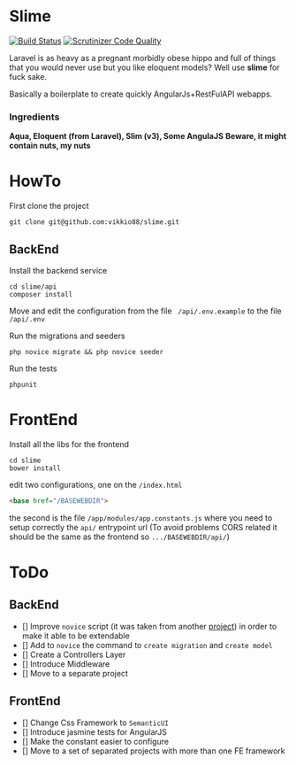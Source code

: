 # Slime
[![Build Status](https://scrutinizer-ci.com/g/vikkio88/angularjs-slim-boilerplate/badges/build.png?b=master)](https://scrutinizer-ci.com/g/vikkio88/angularjs-slim-boilerplate/build-status/master) [![Scrutinizer Code Quality](https://scrutinizer-ci.com/g/vikkio88/angularjs-slim-boilerplate/badges/quality-score.png?b=master)](https://scrutinizer-ci.com/g/vikkio88/angularjs-slim-boilerplate/?branch=master)

Laravel is as heavy as a pregnant morbidly obese hippo and full of things that you would never use but you like eloquent models?
Well use **slime** for fuck sake.

Basically a boilerplate to create quickly AngularJs+RestFulAPI webapps.
### Ingredients
**Aqua, Eloquent (from Laravel), Slim (v3), Some AngulaJS**
**Beware, it might contain nuts, my nuts**

# HowTo
First clone the project
```
git clone git@github.com:vikkio88/slime.git
```
## BackEnd
Install the backend service
```
cd slime/api
composer install
```
Move and edit the configuration from the file
``` /api/.env.example```
to the file
```/api/.env```

Run the migrations and seeders
```
php novice migrate && php novice seeder
```
Run the tests
```
phpunit
```
# FrontEnd
Install all the libs for the frontend
```
cd slime
bower install
```
edit two configurations, one on the ```/index.html```
```html
<base href="/BASEWEBDIR">
```
the second is the file ```/app/modules/app.constants.js```
where you need to setup correctly the ```api/``` entrypoint url
(To avoid problems CORS related it should be the same as the frontend so ```.../BASEWEBDIR/api/```)


# ToDo
## BackEnd
- [] Improve ```novice``` script (it was taken from another [project](https://github.com/kladd/slim-eloquent)) in order to make it able to be extendable
- [] Add to ```novice``` the command to ```create migration``` and  ``create model``
- [] Create a Controllers Layer
- [] Introduce Middleware
- [] Move to a separate project

## FrontEnd
- [] Change Css Framework to ```SemanticUI```
- [] Introduce jasmine tests for AngularJS
- [] Make the constant easier to configure
- [] Move to a set of separated projects with more than one FE framework
